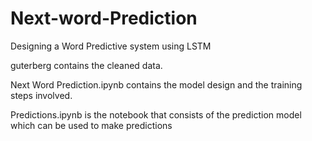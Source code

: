 # Next-word-Prediction

Designing a Word Predictive system using LSTM

guterberg contains the cleaned data.

Next Word Prediction.ipynb contains the model design and the training steps involved.

Predictions.ipynb is the notebook that consists of the prediction model which can be used to make predictions
